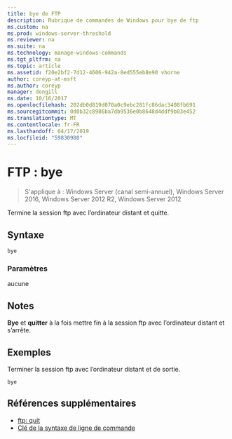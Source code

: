 ```yaml
---
title: bye de FTP
description: Rubrique de commandes de Windows pour bye de ftp
ms.custom: na
ms.prod: windows-server-threshold
ms.reviewer: na
ms.suite: na
ms.technology: manage-windows-commands
ms.tgt_pltfrm: na
ms.topic: article
ms.assetid: f20e2bf2-7d12-4606-942a-8ed555eb8e90 vhorne
author: coreyp-at-msft
ms.author: coreyp
manager: dongill
ms.date: 10/16/2017
ms.openlocfilehash: 202db0d819d070a0c9ebc281fc86dac3408fb691
ms.sourcegitcommit: 0d0b32c8986ba7db9536e0b8648d4ddf9b03e452
ms.translationtype: MT
ms.contentlocale: fr-FR
ms.lasthandoff: 04/17/2019
ms.locfileid: "59830980"
---
```

# <a name="ftp-bye"></a>FTP : bye

>S'applique à : Windows Server (canal semi-annuel), Windows Server 2016, Windows Server 2012 R2, Windows Server 2012

Termine la session ftp avec l’ordinateur distant et quitte.   
## <a name="syntax"></a>Syntaxe  
```  
bye  
```  
### <a name="parameters"></a>Paramètres  
aucune  
## <a name="remarks"></a>Notes  
**Bye** et **quitter** à la fois mettre fin à la session ftp avec l’ordinateur distant et s’arrête.  
## <a name="BKMK_Examples"></a>Exemples  
Terminer la session ftp avec l’ordinateur distant et de sortie.  
```  
bye  
```  
## <a name="additional-references"></a>Références supplémentaires  
-   [ftp: quit](ftp-quit.md)  
-   [Clé de la syntaxe de ligne de commande](command-line-syntax-key.md)  
